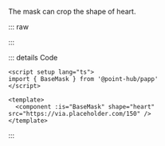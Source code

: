 The mask can crop the shape of heart.

::: raw

<MaskHeart />

:::

::: details Code

```vue
<script setup lang="ts">
import { BaseMask } from '@point-hub/papp'
</script>

<template>
  <component :is="BaseMask" shape="heart" src="https://via.placeholder.com/150" />
</template>
```

:::
